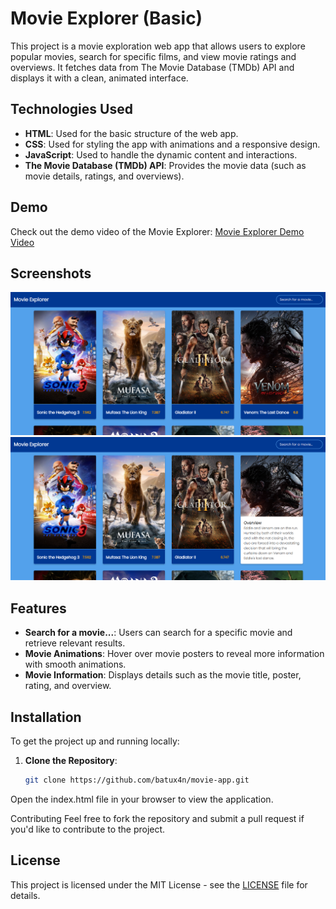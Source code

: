 # Movie Explorer (Basic)

This project is a movie exploration web app that allows users to explore popular movies, search for specific films, and view movie ratings and overviews. It fetches data from The Movie Database (TMDb) API and displays it with a clean, animated interface.

## Technologies Used

- **HTML**: Used for the basic structure of the web app.
- **CSS**: Used for styling the app with animations and a responsive design.
- **JavaScript**: Used to handle the dynamic content and interactions.
- **The Movie Database (TMDb) API**: Provides the movie data (such as movie details, ratings, and overviews).

## Demo

Check out the demo video of the Movie Explorer:
[Movie Explorer Demo Video](./assets/movie-app-demo.mp4)

## Screenshots

![Screenshot 1](./assets/screenshot1.png)
![Screenshot 2](./assets/screenshot2.png)

## Features

- **Search for a movie...**: Users can search for a specific movie and retrieve relevant results.
- **Movie Animations**: Hover over movie posters to reveal more information with smooth animations.
- **Movie Information**: Displays details such as the movie title, poster, rating, and overview.

## Installation

To get the project up and running locally:

1. **Clone the Repository**:
   ```bash
   git clone https://github.com/batux4n/movie-app.git

Open the index.html file in your browser to view the application.

Contributing
Feel free to fork the repository and submit a pull request if you'd like to contribute to the project.

## License
This project is licensed under the MIT License - see the [LICENSE](./LICENSE) file for details.
